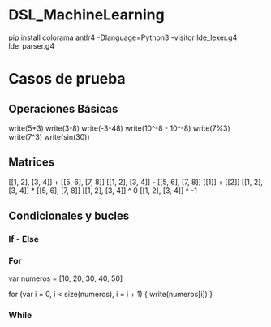 # DSL_MachineLearning
pip install colorama
antlr4 -Dlanguage=Python3 -visitor lde_lexer.g4 lde_parser.g4


# Casos de prueba

## Operaciones Básicas

write(5+3)
write(3-8)
write(-3-48)
write(10^-8 - 10^-8)
write(7%3)
write(7^3)
write(sin(30))

## Matrices

[[1, 2], [3, 4]] + [[5, 6], [7, 8]]
[[1, 2], [3, 4]] - [[5, 6], [7, 8]]
[[1]] + [[2]]
[[1, 2], [3, 4]] * [[5, 6], [7, 8]] 
[[1, 2], [3, 4]] ^ 0
[[1, 2], [3, 4]] ^ -1

## Condicionales y bucles

### If - Else



### For
var numeros = [10, 20, 30, 40, 50]

for (var i = 0, i < size(numeros), i = i + 1) {
    write(numeros[i])
}

### While
